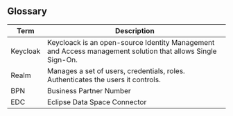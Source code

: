 ## Glossary

| Term     | Description                                                                                                |
|----------|------------------------------------------------------------------------------------------------------------|
| Keycloak | Keycloack is an open-source Identity Management and Access management solution that allows Single Sign-On. |
| Realm    | Manages a set of users, credentials, roles. Authenticates the users it controls.                           |
| BPN      | Business Partner Number                                                                                    |
| EDC      | Eclipse Data Space Connector                                                                               |
